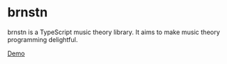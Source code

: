 # brnstn

brnstn is a TypeScript music theory library. It aims to make music theory programming delightful.

[Demo](http://theory-lab-static-assets.s3-website-us-west-2.amazonaws.com/)
